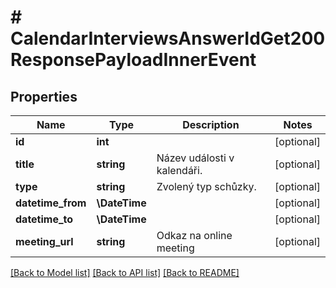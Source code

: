 # # CalendarInterviewsAnswerIdGet200ResponsePayloadInnerEvent

## Properties

Name | Type | Description | Notes
------------ | ------------- | ------------- | -------------
**id** | **int** |  | [optional]
**title** | **string** | Název události v kalendáři. | [optional]
**type** | **string** | Zvolený typ schůzky. | [optional]
**datetime_from** | **\DateTime** |  | [optional]
**datetime_to** | **\DateTime** |  | [optional]
**meeting_url** | **string** | Odkaz na online meeting | [optional]

[[Back to Model list]](../../README.md#models) [[Back to API list]](../../README.md#endpoints) [[Back to README]](../../README.md)
